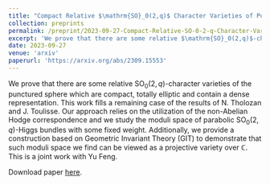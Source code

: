 ```yaml
---
title: "Compact Relative $\mathrm{SO}_0(2,q)$ Character Varieties of Punctured Spheres"
collection: preprints
permalink: /preprint/2023-09-27-Compact-Relative-SO-0-2-q-Character-Varieties-of-Punctured-Spheres
excerpt: 'We prove that there are some relative $\mathrm{SO}_0(2,q)$-character varieties of the punctured sphere which are compact, totally elliptic and contain a dense representation. This work fills a remaining case of the results of N. Tholozan and J. Toulisse. Our approach relies on the utilization of the non-Abelian Hodge correspondence and we study the moduli space of parabolic $\mathrm{SO}_0(2,q)$-Higgs bundles with some fixed weight. Additionally, we provide a construction based on Geometric Invariant Theory (GIT) to demonstrate that such moduli space we find can be viewed as a projective variety over $\mathbb{C}$.'
date: 2023-09-27
venue: 'arxiv'
paperurl: 'https://arxiv.org/abs/2309.15553'
---
```

We prove that there are some relative $\mathrm{SO}_0(2,q)$-character varieties of the punctured sphere which are compact, totally elliptic and contain a dense representation. This work fills a remaining case of the results of N. Tholozan and J. Toulisse. Our approach relies on the utilization of the non-Abelian Hodge correspondence and we study the moduli space of parabolic $\mathrm{SO}_0(2,q)$-Higgs bundles with some fixed weight. Additionally, we provide a construction based on Geometric Invariant Theory (GIT) to demonstrate that such moduli space we find can be viewed as a projective variety over $\mathbb{C}$. This is a joint work with Yu Feng.

Download paper [here](https://arxiv.org/abs/2309.15553).